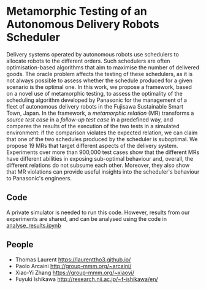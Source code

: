 # Metamorphic Testing of an Autonomous Delivery Robots Scheduler

Delivery systems operated by autonomous robots use schedulers to allocate robots to the different orders. Such schedulers are often optimisation-based algorithms that aim to maximise the number of delivered goods. The oracle problem affects the testing of these schedulers, as it is not always possible to assess whether the schedule produced for a given scenario is the optimal one. In this work, we propose a framework, based on a novel use of metamorphic testing, to assess the optimality of the scheduling algorithm developed by Panasonic for the management of a fleet of autonomous delivery robots in the Fujisawa Sustainable Smart Town, Japan. In the framework, a *metamorphic relation* (MR) transforms a *source test case* in a *follow-up test case* in a predefined way, and compares the results of the execution of the two tests in a simulated environment: if the comparison violates the expected relation, we can claim that one of the two schedules produced by the scheduler is suboptimal. We propose 19 MRs that target different aspects of the delivery system. Experiments over more than 900,000 test cases show that the different MRs have different abilities in exposing sub-optimal behaviour and, overall, the different relations do not subsume each other. Moreover, they also show that MR violations can provide useful insights into the scheduler's behaviour to Panasonic's engineers.

## Code
A private simulator is needed to run this code. However, results from our experiments are shared, and can be analysed using the code in [analyse_results.ipynb](metamorphic%2Fanalyse_results.ipynb)


## People
* Thomas Laurent https://laurenttho3.github.io/
* Paolo Arcaini http://group-mmm.org/~arcaini/
* Xiao-Yi Zhang https://group-mmm.org/~xiaoyi/
* Fuyuki Ishikawa http://research.nii.ac.jp/~f-ishikawa/en/
